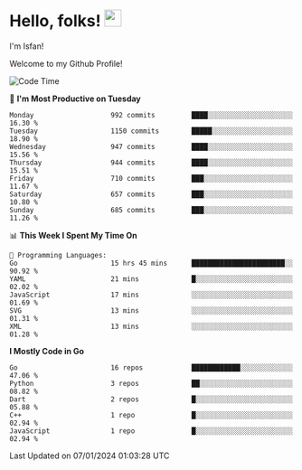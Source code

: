 # Hello, folks! <img src="https://raw.githubusercontent.com/MartinHeinz/MartinHeinz/master/wave.gif" width="30px" height="30px" />

I'm Isfan!

Welcome to my Github Profile!

<!--START_SECTION:waka-->
![Code Time](http://img.shields.io/badge/Code%20Time-3%2C250%20hrs%2044%20mins-blue)

📅 **I'm Most Productive on Tuesday** 

```text
Monday                   992 commits         ████░░░░░░░░░░░░░░░░░░░░░   16.30 % 
Tuesday                  1150 commits        █████░░░░░░░░░░░░░░░░░░░░   18.90 % 
Wednesday                947 commits         ████░░░░░░░░░░░░░░░░░░░░░   15.56 % 
Thursday                 944 commits         ████░░░░░░░░░░░░░░░░░░░░░   15.51 % 
Friday                   710 commits         ███░░░░░░░░░░░░░░░░░░░░░░   11.67 % 
Saturday                 657 commits         ███░░░░░░░░░░░░░░░░░░░░░░   10.80 % 
Sunday                   685 commits         ███░░░░░░░░░░░░░░░░░░░░░░   11.26 % 
```


📊 **This Week I Spent My Time On** 

```text
💬 Programming Languages: 
Go                       15 hrs 45 mins      ███████████████████████░░   90.92 % 
YAML                     21 mins             █░░░░░░░░░░░░░░░░░░░░░░░░   02.02 % 
JavaScript               17 mins             ░░░░░░░░░░░░░░░░░░░░░░░░░   01.69 % 
SVG                      13 mins             ░░░░░░░░░░░░░░░░░░░░░░░░░   01.31 % 
XML                      13 mins             ░░░░░░░░░░░░░░░░░░░░░░░░░   01.28 % 
```

**I Mostly Code in Go** 

```text
Go                       16 repos            ████████████░░░░░░░░░░░░░   47.06 % 
Python                   3 repos             ██░░░░░░░░░░░░░░░░░░░░░░░   08.82 % 
Dart                     2 repos             █░░░░░░░░░░░░░░░░░░░░░░░░   05.88 % 
C++                      1 repo              █░░░░░░░░░░░░░░░░░░░░░░░░   02.94 % 
JavaScript               1 repo              █░░░░░░░░░░░░░░░░░░░░░░░░   02.94 % 
```




 Last Updated on 07/01/2024 01:03:28 UTC
<!--END_SECTION:waka-->

<!--
**isfanazha/isfanazha** is a ✨ _special_ ✨ repository because its `README.md` (this file) appears on your GitHub profile.

Here are some ideas to get you started:

- 🔭 I’m currently working on ...
- 🌱 I’m currently learning ...
- 👯 I’m looking to collaborate on ...
- 🤔 I’m looking for help with ...
- 💬 Ask me about ...
- 📫 How to reach me: ...
- 😄 Pronouns: ...
- ⚡ Fun fact: ...
-->

